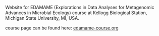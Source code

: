 Website for EDAMAME (Explorations in Data Analyses for Metagenomic Advances in Microbial Ecology) course at Kellogg Biological Station, Michigan State University, MI, USA.

course page can be found here: [edamame-course.org](http://edamame-course.org)